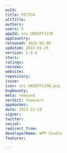 ```yaml
---
wsId: 
title: FETICK
altTitle: 
authors: 
users: 5
appId: uni.UNIDFF115B
appCountry: 
released: 2022-02-09
updated: 2022-01-25
version: 1.0.0
stars: 
ratings: 
reviews: 
website: 
repository: 
issue: 
icon: uni.UNIDFF115B.png
bugbounty: 
meta: removed
verdict: fewusers
appHashes: 
date: 2023-12-19
signer: 
twitter: 
social: 
redirect_from: 
developerName: WPP Studio
features: 

---
```


